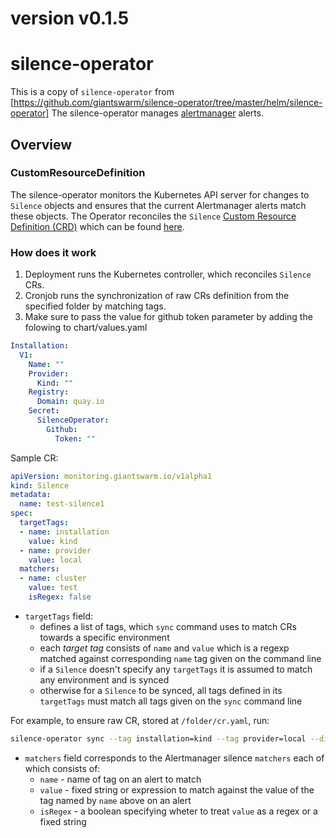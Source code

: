 # version v0.1.5
# silence-operator

This is a copy of `silence-operator` from [https://github.com/giantswarm/silence-operator/tree/master/helm/silence-operator]
The silence-operator manages [alertmanager](https://github.com/prometheus/alertmanager) alerts.

## Overview

### CustomResourceDefinition

The silence-operator monitors the Kubernetes API server for changes
to `Silence` objects and ensures that the current Alertmanager alerts match these objects.
The Operator reconciles the `Silence` [Custom Resource Definition (CRD)][crd] which
can be found [here][silence-crd].

[crd]: https://kubernetes.io/docs/tasks/access-kubernetes-api/extend-api-custom-resource-definitions/
[silence-crd]: https://github.com/giantswarm/apiextensions/blob/master/pkg/apis/monitoring/v1alpha1/silence_types.go

### How does it work

1. Deployment runs the Kubernetes controller, which reconciles `Silence` CRs.
2. Cronjob runs the synchronization of raw CRs definition from the specified folder by matching tags.
3. Make sure to pass the value for github token parameter by adding the folowing to chart/values.yaml
 

```yaml
Installation:
  V1:
    Name: ""
    Provider:
      Kind: ""
    Registry:
      Domain: quay.io
    Secret:
      SilenceOperator:
        Github:
          Token: ""
```
Sample CR:

```yaml
apiVersion: monitoring.giantswarm.io/v1alpha1
kind: Silence
metadata:
  name: test-silence1
spec:
  targetTags:
  - name: installation
    value: kind
  - name: provider
    value: local
  matchers:
  - name: cluster
    value: test
    isRegex: false
```

- `targetTags` field:
  - defines a list of tags, which `sync` command uses to match CRs towards a specific environment
  - each _target tag_ consists of `name` and `value` which is a regexp matched against corresponding `name` tag given on the command line
  - if a `Silence` doesn't specify any `targetTags` it is assumed to match any environment and is synced
  - otherwise for a `Silence` to be synced, all tags defined in its `targetTags` must match all tags given on the `sync` command line

For example, to ensure raw CR, stored at `/folder/cr.yaml`, run:

```bash
silence-operator sync --tag installation=kind --tag provider=local --dir /folder
```

- `matchers` field corresponds to the Alertmanager silence `matchers` each of which consists of:
  - `name` - name of tag on an alert to match
  - `value` - fixed string or expression to match against the value of the tag named by `name` above on an alert
  - `isRegex` - a boolean specifying wheter to treat `value` as a regex or a fixed string

